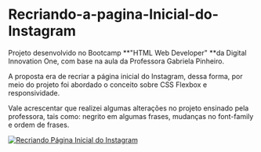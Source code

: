 # Recriando-a-pagina-Inicial-do-Instagram

Projeto desenvolvido no Bootcamp **"HTML Web Developer" **da Digital Innovation One, com base na aula da Professora Gabriela Pinheiro. 

A proposta era de recriar a página inicial do Instagram, dessa forma, por meio do projeto foi abordado o conceito sobre CSS Flexbox e responsividade. 

Vale acrescentar que realizei algumas alterações no projeto ensinado pela professora, tais como: negrito em algumas frases,  mudanças no font-family e ordem de frases. 


[![Recriando Página Inicial do Instagram](https://i.imgur.com/MfhR7sG.png "Recriando Página Inicial do Instagram")](https://i.imgur.com/MfhR7sG.png "Recriando Página Inicial do Instagram")
